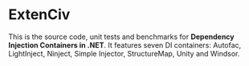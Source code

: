 # ExtenCiv

This is the source code, unit tests and benchmarks for **Dependency Injection Containers in .NET**. It features seven DI containers: Autofac, LightInject, Ninject, Simple Injector, StructureMap, Unity and Windsor.

